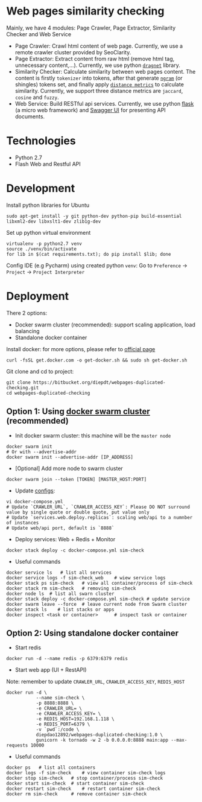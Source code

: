 # Web pages similarity checking
Mainly, we have 4 modules: Page Crawler, Page Extractor, Similarity Checker and Web Service

* Page Crawler: Crawl html content of web page. Currently, we use a remote crawler cluster provided by SeoClarity.
* Page Extractor: Extract content from raw html (remove html tag, unnecessary content,...). Currently, we use python [`dragnet`](https://github.com/seomoz/dragnet)  library.
* Similarity Checker: Calculate similarity between web pages content. The content is firstly `tokenizer` into tokens, after that generate [`ngram`](https://en.wikipedia.org/wiki/N-gram) (or shingles) tokens set, and finally apply [`distance metrics`](http://dataaspirant.com/2015/04/11/five-most-popular-similarity-measures-implementation-in-python/) to calculate similarity. Currently, we support three distance metrics are `jaccard`, `cosine` and `fuzzy`.
* Web Service: Build RESTful api services. Currently, we use python [flask](http://flask.pocoo.org/) (a micro web framework) and [Swagger UI](http://swagger.io/) for presenting API documents.

# Technologies
* Python 2.7
* Flash Web and Restful API

# Development
Install python libraries for Ubuntu
```shell
sudo apt-get install -y git python-dev python-pip build-essential libxml2-dev libxslt1-dev zlib1g-dev
```
Set up python virtual environment
```shell
virtualenv -p python2.7 venv
source ./venv/bin/activate
for lib in $(cat requirements.txt); do pip install $lib; done
```
Config IDE (e.g Pycharm) using created python `venv`: Go to `Preference` -> `Project` -> `Project Interpreter`

# Deployment
There 2 options:

* Docker swarm cluster (recommended): support scaling application, load balancing
* Standalone docker container

Install docker: for more options, please refer to [official page](https://docs.docker.com/install/linux/docker-ce/ubuntu/)
```shell
curl -fsSL get.docker.com -o get-docker.sh && sudo sh get-docker.sh
```

Git clone and cd to project:
```shell
git clone https://bitbucket.org/diepdt/webpages-duplicated-checking.git
cd webpages-duplicated-checking
```
## Option 1: Using [docker swarm cluster](https://docs.docker.com/get-started/) (recommended)
- Init docker swarm cluster: this machine will be the `master node`
```shell
docker swarm init
# Or with --advertise-addr
docker swarm init --advertise-addr [IP_ADDRESS]
```
- [Optional] Add more node to swarm cluster
```shell
docker swarm join --token [TOKEN] [MASTER_HOST:PORT]
```
- Update [configs](docker-compose.yml):
```shell
vi docker-compose.yml
# Update `CRAWLER_URL`, `CRAWLER_ACCESS_KEY`: Please DO NOT surround value by single quote or double quote, put value only
# Update `services.web.deploy.replicas`: scaling web/api to a numnber of instances
# Update web/api port, default is `8888`
```
- Deploy services: Web + Redis + Monitor
```shell
docker stack deploy -c docker-compose.yml sim-check
```

- Useful commands
```shell
docker service ls   # list all services
docker service logs -f sim-check_web    # wiew service logs
docker stack ps sim-check   # view all container/process of sim-check
docker stack rm sim-check   # removing sim-check
docker node ls  # list all swarn cluster
docker stack deploy -c docker-compose.yml sim-check # update service
docker swarm leave --force  # leave current node from Swarm cluster
docker stack ls    # list stacks or apps
docker inspect <task or container>      # inspect task or container
```
## Option 2: Using standalone docker container
- Start redis
```shell
docker run -d --name redis -p 6379:6379 redis
```
- Start web app (UI + RestAPI)

Note: remember to update `CRAWLER_URL`, `CRAWLER_ACCESS_KEY`, `REDIS_HOST`
```shell
docker run -d \
           --name sim-check \
           -p 8888:8888 \
           -e CRAWLER_URL= \
           -e CRAWLER_ACCESS_KEY= \
           -e REDIS_HOST=192.168.1.118 \
           -e REDIS_PORT=6379 \
           -v `pwd`:/code \
           diepdao12892/webpages-duplicated-checking:1.0 \
           gunicorn -k tornado -w 2 -b 0.0.0.0:8888 main:app --max-requests 10000
```

- Useful commands
```shell
docker ps   # list all containers
docker logs -f sim-check    # view container sim-check logs
docker stop sim-check   # stop container/process sim-check
docker start sim-check  # start container sim-check
docker restart sim-check    # restart container sim-check
docker rm sim-check     # remove container sim-check
```